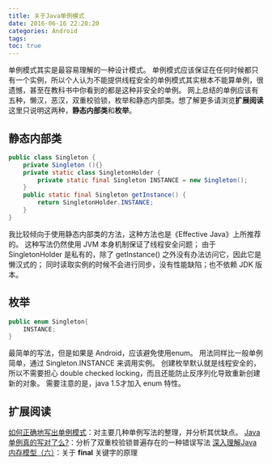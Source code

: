 ```yaml
---
title: 关于Java单例模式
date: 2016-06-16 22:20:20
categories: Android
tags:
toc: true
---
```


单例模式其实是最容易理解的一种设计模式。
单例模式应该保证在任何时候都只有一个实例，所以个人认为不能提供线程安全的单例模式其实根本不能算单例，很遗憾，甚至在教科书中你看到的都是这种非安全的单例。
网上总结的单例应该有五种，懒汉，恶汉，双重校验锁，枚举和静态内部类。想了解更多请浏览**扩展阅读**
这里只说明这两种，**静态内部类**和**枚举**。

<!--more-->

## 静态内部类
```java
public class Singleton {  
    private Singleton (){}  
    private static class SingletonHolder {  
        private static final Singleton INSTANCE = new Singleton();  
    } 
    public static final Singleton getInstance() {  
        return SingletonHolder.INSTANCE; 
    }  
}
```
我比较倾向于使用静态内部类的方法，这种方法也是《Effective Java》上所推荐的。
这种写法仍然使用 JVM 本身机制保证了线程安全问题；
由于 SingletonHolder 是私有的，除了 getInstance() 之外没有办法访问它，因此它是懒汉式的；
同时读取实例的时候不会进行同步，没有性能缺陷；也不依赖 JDK 版本。

## 枚举
```java
public enum Singleton{
    INSTANCE;
}
```
最简单的写法，但是如果是 Android，应该避免使用enum。
用法同样比一般单例简单，通过 Singleton.INSTANCE 来调用实例。
创建枚举默认就是线程安全的，所以不需要担心 double checked locking，而且还能防止反序列化导致重新创建新的对象。
需要注意的是，java 1.5才加入 enum 特性。

## 扩展阅读
[如何正确地写出单例模式](http://wuchong.me/blog/2014/08/28/how-to-correctly-write-singleton-pattern/)：对主要几种单例写法的整理，并分析其优缺点。
[Java 单例真的写对了么?](http://www.race604.com/java-double-checked-singleton/)：分析了双重校验锁普遍存在的一种错误写法
[深入理解Java内存模型（六）](http://www.infoq.com/cn/articles/java-memory-model-6)：关于 **final** 关键字的原理